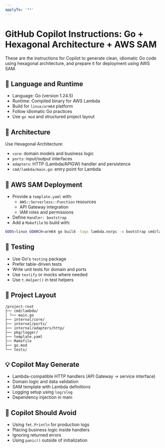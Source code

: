 ```yaml
---
applyTo: '**'
---
```

# GitHub Copilot Instructions: Go + Hexagonal Architecture + AWS SAM

These are the instructions for Copilot to generate clean, idiomatic Go code using hexagonal architecture, and prepare it for deployment using AWS SAM.

## 🔧 Language and Runtime

- Language: Go (version 1.24.5)
- Runtime: Compiled binary for AWS Lambda
- Build for `linux/arm64` platform
- Follow idiomatic Go practices
- Use `go mod` and structured project layout

## 🧱 Architecture

Use Hexagonal Architecture:
- `core`: domain models and business logic
- `ports`: input/output interfaces
- `adapters`: HTTP (Lambda/APIGW) handler and persistence
- `cmd/lambda/main.go`: entry point for Lambda

## 🚀 AWS SAM Deployment

- Provide a `template.yaml` with:
  - `AWS::Serverless::Function` resources
  - API Gateway integration
  - IAM roles and permissions
- Define `Handler: bootstrap`
- Add a `Makefile` to build with:
```bash
GOOS=linux GOARCH=arm64 go build -tags lambda.norpc -o bootstrap cmd/lambda/main.go
```

## 🧪 Testing

- Use Go's `testing` package
- Prefer table-driven tests
- Write unit tests for domain and ports
- Use `testify` or mocks where needed
- Use `t.Helper()` in test helpers

## 📁 Project Layout

```
/project-root
├── cmd/lambda/
│ └── main.go
├── internal/core/
├── internal/ports/
├── internal/adapters/http/
├── pkg/logger/
├── template.yaml
├── Makefile
├── go.mod
└── tests/
```

## 💡 Copilot May Generate

- Lambda-compatible HTTP handlers (API Gateway -> service interface)
- Domain logic and data validation
- SAM template with Lambda definitions
- Logging setup using `log/slog`
- Dependency injection in main

## 🧼 Copilot Should Avoid

- Using `fmt.Println` for production logs
- Placing business logic inside handlers
- Ignoring returned errors
- Using `panic()` outside of initialization
